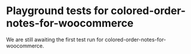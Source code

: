 # Playground tests for colored-order-notes-for-woocommerce
We are still awaiting the first test run for colored-order-notes-for-woocommerce.
